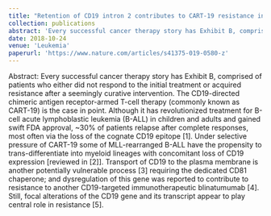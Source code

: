 ```yaml
---
title: "Retention of CD19 intron 2 contributes to CART-19 resistance in leukemias with subclonal frameshift mutations in CD19"
collection: publications
abstract: 'Every successful cancer therapy story has Exhibit B, comprised of patients who either did not respond to the initial treatment or acquired resistance after a seemingly curative intervention. The CD19-directed chimeric antigen receptor-armed T-cell therapy (commonly known as CART-19) is the case in point. Although it has revolutionized treatment for B-cell acute lymphoblastic leukemia (B-ALL) in children and adults and gained swift FDA approval, ~30% of patients relapse after complete responses, most often via the loss of the cognate CD19 epitope [1]. Under selective pressure of CART-19 some of MLL-rearranged B-ALL have the propensity to trans-differentiate into myeloid lineages with concomitant loss of CD19 expression [reviewed in [2]]. Transport of CD19 to the plasma membrane is another potentially vulnerable process [3] requiring the dedicated CD81 chaperone; and dysregulation of this gene was reported to contribute to resistance to another CD19-targeted immunotherapeutic blinatumumab [4]. Still, focal alterations of the CD19 gene and its transcript appear to play central role in resistance [5].'
date: 2018-10-24
venue: 'Leukemia'
paperurl: 'https://www.nature.com/articles/s41375-019-0580-z'
---
```

Abstract: Every successful cancer therapy story has Exhibit B, comprised of patients who either did not respond to the initial treatment or acquired resistance after a seemingly curative intervention. The CD19-directed chimeric antigen receptor-armed T-cell therapy (commonly known as CART-19) is the case in point. Although it has revolutionized treatment for B-cell acute lymphoblastic leukemia (B-ALL) in children and adults and gained swift FDA approval, ~30% of patients relapse after complete responses, most often via the loss of the cognate CD19 epitope [1]. Under selective pressure of CART-19 some of MLL-rearranged B-ALL have the propensity to trans-differentiate into myeloid lineages with concomitant loss of CD19 expression [reviewed in [2]]. Transport of CD19 to the plasma membrane is another potentially vulnerable process [3] requiring the dedicated CD81 chaperone; and dysregulation of this gene was reported to contribute to resistance to another CD19-targeted immunotherapeutic blinatumumab [4]. Still, focal alterations of the CD19 gene and its transcript appear to play central role in resistance [5].
